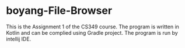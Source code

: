 # boyang-File-Browser
This is the Assignment 1 of the CS349 course. The program is written in Kotlin and can be complied using Gradle project. The program is run by intellij IDE. 
